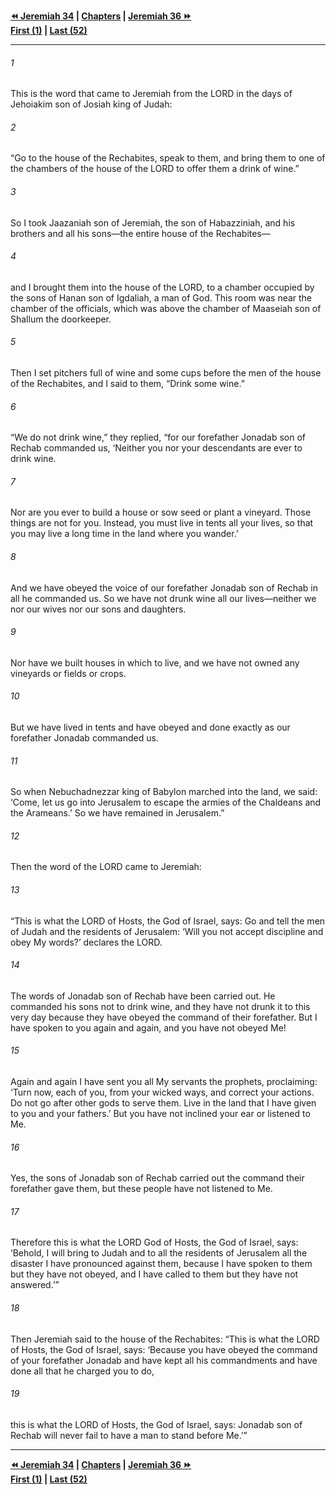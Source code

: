   
**[⏪ Jeremiah 34](./Jeremiah%2034.md) | [Chapters](./_index.md) | [Jeremiah 36 ⏩](./Jeremiah%2036.md)**  
**[First (1)](./Jeremiah%201.md) | [Last (52)](./Jeremiah%2052.md)**  
  
---  
  
###### 1  
This is the word that came to Jeremiah from the LORD in the days of Jehoiakim son of Josiah king of Judah:  
  
###### 2  
“Go to the house of the Rechabites, speak to them, and bring them to one of the chambers of the house of the LORD to offer them a drink of wine.”  
  
###### 3  
So I took Jaazaniah son of Jeremiah, the son of Habazziniah, and his brothers and all his sons—the entire house of the Rechabites—  
  
###### 4  
and I brought them into the house of the LORD, to a chamber occupied by the sons of Hanan son of Igdaliah, a man of God. This room was near the chamber of the officials, which was above the chamber of Maaseiah son of Shallum the doorkeeper.  
  
###### 5  
Then I set pitchers full of wine and some cups before the men of the house of the Rechabites, and I said to them, “Drink some wine.”  
  
###### 6  
“We do not drink wine,” they replied, “for our forefather Jonadab son of Rechab commanded us, ‘Neither you nor your descendants are ever to drink wine.  
  
###### 7  
Nor are you ever to build a house or sow seed or plant a vineyard. Those things are not for you. Instead, you must live in tents all your lives, so that you may live a long time in the land where you wander.’  
  
###### 8  
And we have obeyed the voice of our forefather Jonadab son of Rechab in all he commanded us. So we have not drunk wine all our lives—neither we nor our wives nor our sons and daughters.  
  
###### 9  
Nor have we built houses in which to live, and we have not owned any vineyards or fields or crops.  
  
###### 10  
But we have lived in tents and have obeyed and done exactly as our forefather Jonadab commanded us.  
  
###### 11  
So when Nebuchadnezzar king of Babylon marched into the land, we said: ‘Come, let us go into Jerusalem to escape the armies of the Chaldeans and the Arameans.’ So we have remained in Jerusalem.”  
  
###### 12  
Then the word of the LORD came to Jeremiah:  
  
###### 13  
“This is what the LORD of Hosts, the God of Israel, says: Go and tell the men of Judah and the residents of Jerusalem: ‘Will you not accept discipline and obey My words?’ declares the LORD.  
  
###### 14  
The words of Jonadab son of Rechab have been carried out. He commanded his sons not to drink wine, and they have not drunk it to this very day because they have obeyed the command of their forefather. But I have spoken to you again and again, and you have not obeyed Me!  
  
###### 15  
Again and again I have sent you all My servants the prophets, proclaiming: ‘Turn now, each of you, from your wicked ways, and correct your actions. Do not go after other gods to serve them. Live in the land that I have given to you and your fathers.’ But you have not inclined your ear or listened to Me.  
  
###### 16  
Yes, the sons of Jonadab son of Rechab carried out the command their forefather gave them, but these people have not listened to Me.  
  
###### 17  
Therefore this is what the LORD God of Hosts, the God of Israel, says: ‘Behold, I will bring to Judah and to all the residents of Jerusalem all the disaster I have pronounced against them, because I have spoken to them but they have not obeyed, and I have called to them but they have not answered.’”  
  
###### 18  
Then Jeremiah said to the house of the Rechabites: “This is what the LORD of Hosts, the God of Israel, says: ‘Because you have obeyed the command of your forefather Jonadab and have kept all his commandments and have done all that he charged you to do,  
  
###### 19  
this is what the LORD of Hosts, the God of Israel, says: Jonadab son of Rechab will never fail to have a man to stand before Me.’”  
  
  
---  
  
**[⏪ Jeremiah 34](./Jeremiah%2034.md) | [Chapters](./_index.md) | [Jeremiah 36 ⏩](./Jeremiah%2036.md)**  
**[First (1)](./Jeremiah%201.md) | [Last (52)](./Jeremiah%2052.md)**  
  
